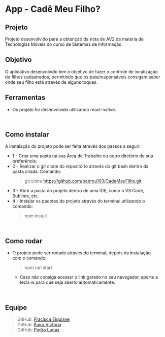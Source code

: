 # App - Cadê Meu Filho?
## Projeto
Projeto desenvolvido para a obtenção da nota de AV2 da matéria de Tecnologias Móveis do curso de Sistemas de Informação.
<br>

## Objetivo
O aplicativo desenvolvido tem o objetivo de fazer o controle de localização de filhos cadastrados, permitindo que os pais/responsáveis consigam saber onde seu filho está através de alguns toques.
<br>

## Ferramentas
- Os projeto foi desenvolvido utilizando react-native.
<br>

## Como instalar
A instalação do projeto pode ser feita através dos passos a seguir:
- 1 - Criar uma pasta na sua Área de Trabalho ou outro diretório de sua preferência;
- 2 - Realizar o git clone do repositório através do git bash dentro da pasta criada. Comando: 
    > git clone https://github.com/pedrou103/CadeMeuFilho.git
- 3 - Abrir a pasta do projeto dentro de uma IDE, como o VS Code, Sublime, etc.
- 4 - Instalar os pacotes do projeto através do terminal utilizando o comando:
    > npm install
<br>

## Como rodar
- O projeto pode ser rodado através do terminal, depois da instalação com o comando:
    > npm run start
    - Caso não consiga acessar o link gerado no seu navegador, aperte a tecla w para que seja aberto automaticamente.
<br>

## Equipe
> GitHub: <a href="https://github.com/elquianel">Fracisca Elquiane</a> <br>
> GitHub: <a href="https://github.com/kaayra01/">Kaira Victória</a> <br>
> GitHub: <a href="https://github.com/pedrou103/">Pedro Lucas</a> 
